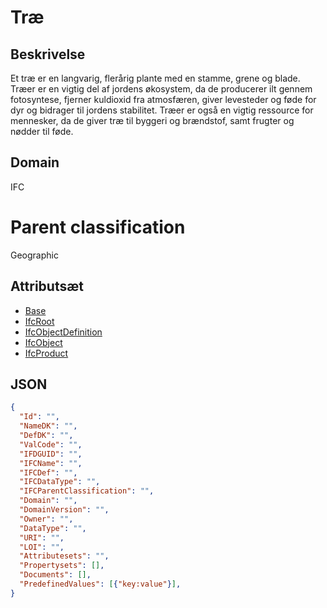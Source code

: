 # Træ

## Beskrivelse

Et træ er en langvarig, flerårig plante med en stamme, grene og blade. Træer er en vigtig del af jordens økosystem, da de producerer ilt gennem fotosyntese, fjerner kuldioxid fra atmosfæren, giver levesteder og føde for dyr og bidrager til jordens stabilitet. Træer er også en vigtig ressource for mennesker, da de giver træ til byggeri og brændstof, samt frugter og nødder til føde.

## Domain

IFC

# Parent classification

Geographic

## Attributsæt

- [Base](../../../GroupsOfAttributes/Base.md)
- [IfcRoot](../../../GroupsOfAttributes/IfcRoot.md)
- [IfcObjectDefinition](../../../GroupsOfAttributes/IfcObjectDefinition.md)
- [IfcObject](../../../GroupsOfAttributes/IfcObject.md)
- [IfcProduct](../../../GroupsOfAttributes/IfcProduct.md)

## JSON

```json
{
  "Id": "",
  "NameDK": "",
  "DefDK": "",
  "ValCode": "",
  "IFDGUID": "",
  "IFCName": "",
  "IFCDef": "",
  "IFCDataType": "",
  "IFCParentClassification": "",
  "Domain": "",
  "DomainVersion": "",
  "Owner": "",
  "DataType": "",
  "URI": "",
  "LOI": "",
  "Attributesets": "",
  "Propertysets": [],
  "Documents": [],
  "PredefinedValues": [{"key:value"}],
}
```
